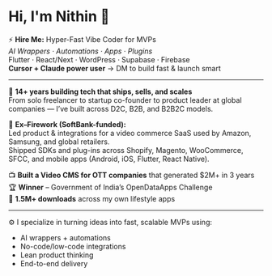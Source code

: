 # Hi, I'm Nithin 👋

⚡️ **Hire Me:** Hyper-Fast Vibe Coder for MVPs  
_AI Wrappers · Automations · Apps · Plugins_  
Flutter · React/Next · WordPress · Supabase · Firebase  
**Cursor + Claude power user** → DM to build fast & launch smart

---

🚀 **14+ years building tech that ships, sells, and scales**  
From solo freelancer to startup co-founder to product leader at global companies — I’ve built across D2C, B2B, and B2B2C models.

🛒 **Ex–Firework (SoftBank-funded):**  
Led product & integrations for a video commerce SaaS used by Amazon, Samsung, and global retailers.  
Shipped SDKs and plug-ins across Shopify, Magento, WooCommerce, SFCC, and mobile apps (Android, iOS, Flutter, React Native).

📺 **Built a Video CMS for OTT companies** that generated $2M+ in 3 years  
🏆 **Winner** – Government of India’s OpenDataApps Challenge  
📱 **1.5M+ downloads** across my own lifestyle apps

---

⚙️ I specialize in turning ideas into fast, scalable MVPs using:
- AI wrappers + automations
- No-code/low-code integrations
- Lean product thinking
- End-to-end delivery
